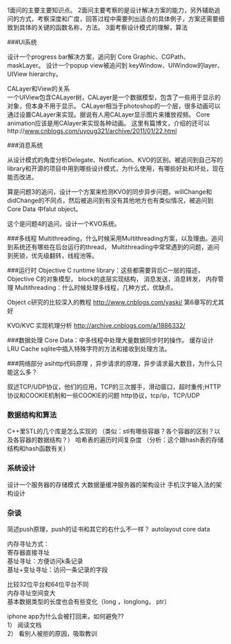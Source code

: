 


1面问的主要主要知识点。
2面问主要考察的是设计解决方案的能力，另外辅助追问的方式，考察深度和广度，回答过程中需要列出适合的具体例子，方案还需要细致到具体的关键的函数名称，方法。
3面考察设计模式的理解，算法



###UI系统

设计一个progress bar解决方案，追问到 Core Graphic、CGPath、maskLayer。
设计一个popup view被追问到 keyWindow、UIWindow的layer、UIView hierarchy。


CALayer和View的关系  
一个UIView包含CALayer树，CALayer是一个数据模型，包含了一些用于显示的对象，但本身不用于显示。 
CALayer相当于photoshop的一个层，很多动画可以通过设置CALayer来实现。据说有人用CALayer显示图片来播放视频。
Core animation应该是用CAlayer来实现各种动画。
这里有篇博文，介绍的还可以http://www.cnblogs.com/uyoug321/archive/2011/01/22.html 




###消息系统

从设计模式的角度分析Delegate、Notification、KVO的区别。被追问到自己写的library和开源的项目中用到哪些设计模式，为什么使用，有哪些好处和坏处，现在能否改进。


算是问题3的追问，设计一个方案来检测KVO的同步异步问题。willChange和 didChange的不同点，然后被追问到有没有其他地方也有类似情况，被追问到Core Data 中falut object。

这个是问题4的追问，设计一个KVO系统。


###多线程
Multithreading，什么时候采用Multithreading方案，以及理由。追问到系统还有哪些在后台运行的thread，
Multithreading中常常遇到的问题，追问到死锁，优先级翻转，线程池等。



###运行时
Objective C runtime library：这些都需要背后C一层的描述，
Objective C的对象模型，
block的底层实现结构，
消息发送，消息转发，
内存管理
Multithreading：什么时候处理多线程，几种方式，优缺点。

Object c研究的比较深入的教程
http://www.cnblogs.com/yaski/ 第6章写的尤其好

KVO/KVC 实现机理分析
http://archive.cnblogs.com/a/1886332/


###数据处理
Core Data：中多线程中处理大量数据同步时的操作。
缓存设计LRU Cache
sqlite中插入特殊字符的方法和接收到处理方法。


###网络部分
asihttp代码原理 ，异步请求的原理，异步请求最大数目，为什么只能这么多？


叙述TCP/UDP协议，他们的应用，TCP的三次握手，滑动窗口，超时重传;HTTP协议和COOKIE机制和一些COOKIE的问题
 http协议，tcp/ip，TCP/UDP




### 数据结构和算法

 C++里STL的几个库是怎么实现的
（类似：stl有哪些容器？各个容器的区别？以及各容器的数据结构？）
哈希表的遍历时间复杂度
（分析：这个跟hash表的存储结构和hash函数有关）


### 系统设计

设计一个服务器的存储模式
大数据量缓冲服务器的架构设计
手机汉字输入法的架构设计




### 杂谈
简述push原理，push的证书和其它的右什么不一样？
autolayout
core data




内存寻址方式：  
寄存器直接寻址  
基址寻址：方便访问k条记录  
基址+变址寻址：访问一条记录的字段  
  
  

比较32位平台和64位平台不同  
内存寻址空间变大  
基本数据类型的长度也会有些变化（long ，longlong， ptr）  
  
  
iphone app为什么会被打回来，如何避免??  
1） 阅读文档  
2） 看别人被拒的原因，吸取教训  









